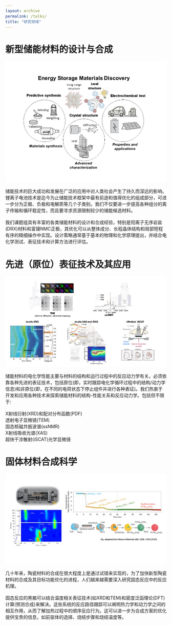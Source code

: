 ```yaml
---
layout: archive
permalink: /talks/
title: "研究领域"
---
```


新型储能材料的设计与合成
===

![ESMD.png](/images/ESMD.png)

   储能技术的巨大成功和发展在广泛的应用中对人类社会产生了持久而深远的影响。锂离子电池技术是迄今为止储能技术框架中最有前途和值得优化的组成部分，可进一步分为正极、负极和电解质等几个子类别。我们不仅要进一步提高各种组分的离子传输和循环稳定性，而且要寻求资源限制较少的储能候选材料。<br>  
   我们课题组具有丰富的各类储能材料的设计和合成经验，特别是阳离子无序岩盐(DRX)材料和富镍NMC正极，其优化可以从整体成分、长程晶体结构和局部短程有序的精细操作中实现。设计策略通常基于基本的物理和化学原理提出，并结合电化学测试、表征技术和计算方法进行评估。
   
先进（原位）表征技术及其应用
===

![characterization.jpg](/images/characterization.jpg)

  储能材料的电化学性能主要与材料的结构和运行过程中的反应动力学有关。必须依靠各种先进的表征技术，包括原位(即，实时跟踪电化学循环过程中的结构/动力学信息)和非原位(即，在不同的电荷状态下停止组件并进行各种表征)。我们热衷于开发和应用各种技术来探索储能材料的结构-性能关系和反应动力学。包括但不限于:<br>  
  X射线衍射(XRD)和配对分布函数(PDF)<br>
  透射电子显微镜(TEM)<br>
  固态核磁共振波谱(ssNMR)<br>
  X射线吸收光谱(XAS)<br>
  超快干涉散射(iSCAT)光学显微镜

固体材料合成科学
===

![synthesis.jpg](/images/synthesis.jpg)

  几十年来，陶瓷材料的合成在很大程度上是通过试错来实现的，为了加快新型陶瓷材料的合成及其目标功能优化的进程，人们越来越需要深入研究固态反应中的反应机理。<br>  
固态反应的黑箱可以结合温度相关表征技术(如XRD和TEM)和密度泛函理论(DFT)计算(预测合成)来解决。这些系统的反应路径跟踪可以阐明热力学和动力学之间的相互作用，从而了解加热过程中的顺序反应行为。这可以进一步为合成方案的优化提供宝贵的信息，如前驱体的选择、烧结步骤和烧结温度等。








